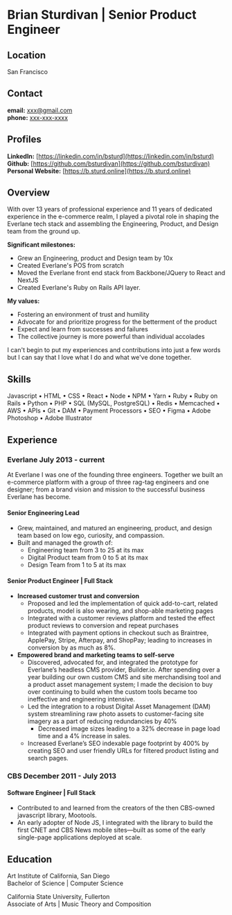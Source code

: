 # Brian Sturdivan | Senior Product Engineer

## Location
San Francisco

## Contact
**email:** [xxx@gmail.com](mailto:xxx@gmail.com) \
**phone:** [xxx-xxx-xxxx](tel:xxx-xxx-xxxx)

## Profiles
**LinkedIn:** [https://linkedin.com/in/bsturd](https://linkedin.com/in/bsturd) \
**Github:** [https://github.com/bsturdivan](https://github.com/bsturdivan) \
**Personal Website:** [https://b.sturd.online](https://b.sturd.online)

## Overview
With over 13 years of professional experience and 11 years of dedicated experience in the e-commerce realm, I played a pivotal role in shaping the Everlane tech stack and assembling the Engineering, Product, and Design team from the ground up. 

**Significant milestones:**
- Grew an Engineering, product and Design team by 10x
- Created Everlane's POS from scratch
- Moved the Everlane front end stack from Backbone/JQuery to React and NextJS
- Created Everlane's Ruby on Rails API layer. 

**My values:**
- Fostering an environment of trust and humility
- Advocate for and prioritize progress for the betterment of the product
- Expect and learn from successes and failures
- The collective journey is more powerful than individual accolades

I can't begin to put my experiences and contributions into just a few words but I can say that I love what I do and what we've done together.


## Skills
Javascript • HTML • CSS • React • Node • NPM • Yarn • Ruby • Ruby on Rails • Python • PHP • SQL (MySQL, PostgreSQL) • Redis • Memcached • AWS • APIs • Git • DAM • Payment Processors • SEO • Figma • Adobe Photoshop • Adobe Illustrator

## Experience
 
### Everlane July 2013 - current
At Everlane I was one of the founding three engineers. Together we built an e-commerce platform with a group of three rag-tag engineers and one designer; from a brand vision and mission to the successful business Everlane has become. 
#### Senior Engineering Lead
- Grew, maintained, and matured an engineering, product, and design team based on low ego, curiosity, and compassion.
- Built and managed the growth of:
  - Engineering team from 3 to 25 at its max
  - Digital Product team from 0 to 5 at its max
  - Design Team from 1 to 5 at its max
#### Senior Product Engineer | Full Stack
- **Increased customer trust and conversion**
  - Proposed and led the implementation of quick add-to-cart, related products, model is also wearing, and shop-able marketing pages
  - Integrated with a customer reviews platform and tested the effect product reviews to conversion and repeat purchases
  - Integrated with payment options in checkout such as Braintree, ApplePay, Stripe, Afterpay, and ShopPay; leading to increases in conversion by as much as 8%.
- **Empowered brand and marketing teams to self-serve**
  - Discovered, advocated for, and integrated the prototype for Everlane’s headless CMS provider, Builder.io. After spending over a year building our own custom CMS and site merchandising tool and a product asset management system; I made the decision to buy over continuing to build when the custom tools became too ineffective and engineering intensive.
  - Led the integration to a robust Digital Asset Management (DAM) system streamlining raw photo assets to customer-facing site imagery as a part of reducing redundancies by 40%
    - Decreased image sizes leading to a 32% decrease in page load time and a 4% increase in sales.
  - Increased Everlane’s SEO indexable page footprint by 400% by creating SEO and user friendly URLs for filtered product listing and search pages.

### CBS December 2011 - July 2013
#### Software Engineer | Full Stack
- Contributed to and learned from the creators of the then CBS-owned javascript library, Mootools.
- An early adopter of Node JS, I integrated with the library to build the first CNET and CBS News mobile sites—built as some of the early single-page applications deployed at scale.

## Education
Art Institute of California, San Diego \
Bachelor of Science | Computer Science

California State University, Fullerton \
Associate of Arts | Music Theory and Composition
